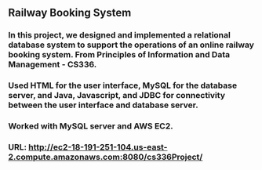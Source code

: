 ## Railway Booking System

### In this project, we designed and implemented a relational database system to support the operations of an online railway booking system. From Principles of Information and Data Management - CS336.

### Used HTML for the user interface, MySQL for the database server, and Java, Javascript, and JDBC for connectivity between the user interface and database server. 

### Worked with MySQL server and AWS EC2.

### URL: http://ec2-18-191-251-104.us-east-2.compute.amazonaws.com:8080/cs336Project/
